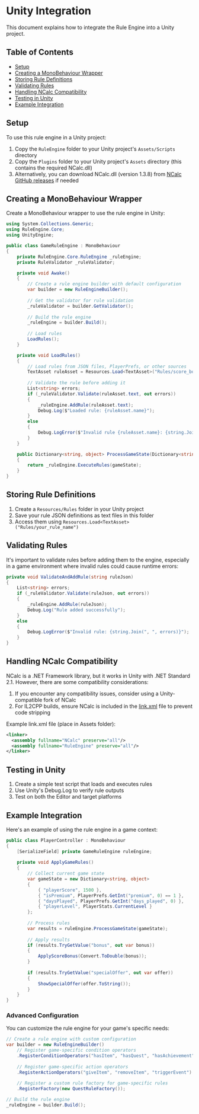 # Unity Integration

This document explains how to integrate the Rule Engine into a Unity project.

## Table of Contents
- [Setup](#setup)
- [Creating a MonoBehaviour Wrapper](#creating-a-monobehaviour-wrapper)
- [Storing Rule Definitions](#storing-rule-definitions)
- [Validating Rules](#validating-rules)
- [Handling NCalc Compatibility](#handling-ncalc-compatibility)
- [Testing in Unity](#testing-in-unity)
- [Example Integration](#example-integration)

## Setup

To use this rule engine in a Unity project:

1. Copy the `RuleEngine` folder to your Unity project's `Assets/Scripts` directory
2. Copy the `Plugins` folder to your Unity project's `Assets` directory (this contains the required NCalc.dll)
3. Alternatively, you can download NCalc.dll (version 1.3.8) from [NCalc GitHub releases](https://github.com/ncalc/ncalc/releases/tag/1.3.8) if needed

## Creating a MonoBehaviour Wrapper

Create a MonoBehaviour wrapper to use the rule engine in Unity:

```csharp
using System.Collections.Generic;
using RuleEngine.Core;
using UnityEngine;

public class GameRuleEngine : MonoBehaviour
{
    private RuleEngine.Core.RuleEngine _ruleEngine;
    private RuleValidator _ruleValidator;

    private void Awake()
    {
        // Create a rule engine builder with default configuration
        var builder = new RuleEngineBuilder();
        
        // Get the validator for rule validation
        _ruleValidator = builder.GetValidator();
        
        // Build the rule engine
        _ruleEngine = builder.Build();
        
        // Load rules
        LoadRules();
    }

    private void LoadRules()
    {
        // Load rules from JSON files, PlayerPrefs, or other sources
        TextAsset ruleAsset = Resources.Load<TextAsset>("Rules/score_bonus");
        
        // Validate the rule before adding it
        List<string> errors;
        if (_ruleValidator.Validate(ruleAsset.text, out errors))
        {
            _ruleEngine.AddRule(ruleAsset.text);
            Debug.Log($"Loaded rule: {ruleAsset.name}");
        }
        else
        {
            Debug.LogError($"Invalid rule {ruleAsset.name}: {string.Join(", ", errors)}");
        }
    }

    public Dictionary<string, object> ProcessGameState(Dictionary<string, object> gameState)
    {
        return _ruleEngine.ExecuteRules(gameState);
    }
}
```

## Storing Rule Definitions

1. Create a `Resources/Rules` folder in your Unity project
2. Save your rule JSON definitions as text files in this folder
3. Access them using `Resources.Load<TextAsset>("Rules/your_rule_name")`

## Validating Rules

It's important to validate rules before adding them to the engine, especially in a game environment where invalid rules could cause runtime errors:

```csharp
private void ValidateAndAddRule(string ruleJson)
{
    List<string> errors;
    if (_ruleValidator.Validate(ruleJson, out errors))
    {
        _ruleEngine.AddRule(ruleJson);
        Debug.Log("Rule added successfully");
    }
    else
    {
        Debug.LogError($"Invalid rule: {string.Join(", ", errors)}");
    }
}
```

## Handling NCalc Compatibility

NCalc is a .NET Framework library, but it works in Unity with .NET Standard 2.1. However, there are some compatibility considerations:

1. If you encounter any compatibility issues, consider using a Unity-compatible fork of NCalc
2. For IL2CPP builds, ensure NCalc is included in the [link.xml](https://docs.unity3d.com/Manual/ManagedCodeStripping.html) file to prevent code stripping

Example link.xml file (place in Assets folder):
```xml
<linker>
  <assembly fullname="NCalc" preserve="all"/>
  <assembly fullname="RuleEngine" preserve="all"/>
</linker>
```

## Testing in Unity

1. Create a simple test script that loads and executes rules
2. Use Unity's Debug.Log to verify rule outputs
3. Test on both the Editor and target platforms

## Example Integration

Here's an example of using the rule engine in a game context:

```csharp
public class PlayerController : MonoBehaviour
{
    [SerializeField] private GameRuleEngine ruleEngine;
    
    private void ApplyGameRules()
    {
        // Collect current game state
        var gameState = new Dictionary<string, object>
        {
            { "playerScore", 1500 },
            { "isPremium", PlayerPrefs.GetInt("premium", 0) == 1 },
            { "daysPlayed", PlayerPrefs.GetInt("days_played", 0) },
            { "playerLevel", PlayerStats.CurrentLevel }
        };
        
        // Process rules
        var results = ruleEngine.ProcessGameState(gameState);
        
        // Apply results
        if (results.TryGetValue("bonus", out var bonus))
        {
            ApplyScoreBonus(Convert.ToDouble(bonus));
        }
        
        if (results.TryGetValue("specialOffer", out var offer))
        {
            ShowSpecialOffer(offer.ToString());
        }
    }
}
```

### Advanced Configuration

You can customize the rule engine for your game's specific needs:

```csharp
// Create a rule engine with custom configuration
var builder = new RuleEngineBuilder()
    // Register game-specific condition operators
    .RegisterConditionOperators("hasItem", "hasQuest", "hasAchievement")
    
    // Register game-specific action operators
    .RegisterActionOperators("giveItem", "removeItem", "triggerEvent")
    
    // Register a custom rule factory for game-specific rules
    .RegisterFactory(new QuestRuleFactory());

// Build the rule engine
_ruleEngine = builder.Build();
``` 